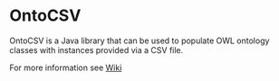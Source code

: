 # OntoCSV
OntoCSV is a Java library that can be used to populate OWL ontology classes with instances provided via a CSV file.

For more information see [Wiki](../../wiki)
